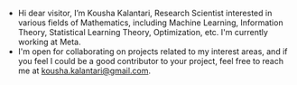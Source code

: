 - Hi dear visitor, I’m Kousha Kalantari, Research Scientist interested in various fields of Mathematics, including Machine Learning, Information Theory, Statistical Learning Theory, Optimization, etc. I'm currently working at Meta.
- I'm open for collaborating on projects related to my interest areas, and if you feel I could be a good contributor to your project, feel free to reach me at kousha.kalantari@gmail.com.<!---
kousha123/kousha123 is a ✨ special ✨ repository because its `README.md` (this file) appears on your GitHub profile.
You can click the Preview link to take a look at your changes.
--->
